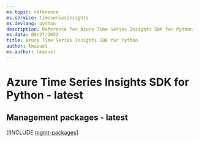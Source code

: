 ```yaml
---
ms.topic: reference
ms.service: timeseriesinsights
ms.devlang: python
description: Reference for Azure Time Series Insights SDK for Python
ms.data: 09/27/2022
title: Azure Time Series Insights SDK for Python
author: lmazuel
ms.author: lmazuel
---
```

# Azure Time Series Insights SDK for Python - latest

## Management packages - latest
[!INCLUDE [mgmt-packages](time-series-insights-mgmt-index.md)]